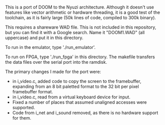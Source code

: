 This is a port of DOOM to the Nyuzi architecture. Although it doesn't use
features like vector arithmetic or hardware threading, it is a good test of the
toolchain, as it is fairly large (50k lines of code, compiled to 300k binary).

This requires a shareware WAD file. This is not included in this repository,
but you can find it with a Google search. Name it "DOOM1.WAD" (all uppercase)
and put it in this directory.

To run in the emulator, type './run_emulator'.

To run on FPGA, type './run_fpga' in this directory. The makefile transfers
the data files over the serial port into the ramdisk.

The primary changes I made for the port were:

* in i_video.c, added code to copy the screen to the framebuffer, expanding
  from an 8 bit paletted format to the 32 bit per pixel framebuffer format.
* in i_video.c, read from a virtual keyboard device for input.
* Fixed a number of places that assumed unaligned accesses were supported.
* Code from i_net and i_sound removed, as there is no hardware support
  for them.
